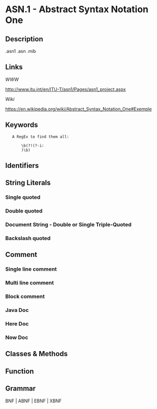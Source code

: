 
# ASN.1 - Abstract Syntax Notation One

## Description

.asn1
.asn
.mib


## Links

_WWW_

http://www.itu.int/en/ITU-T/asn1/Pages/asn1_project.aspx

_Wiki_

https://en.wikipedia.org/wiki/Abstract_Syntax_Notation_One#Exemple


## Keywords
~~~
   A RegEx to find them all:

       \b(?!(?-i:
       )\b)
~~~


## Identifiers


## String Literals

### Single quoted

### Double quoted

### Document String - Double or Single Triple-Quoted

### Backslash quoted


## Comment

### Single line comment

### Multi line comment

### Block comment

### Java Doc

### Here Doc

### Now Doc


## Classes & Methods


## Function


## Grammar

BNF | ABNF | EBNF | XBNF

